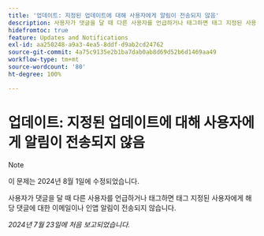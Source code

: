 ```yaml
---
title: '업데이트: 지정된 업데이트에 대해 사용자에게 알림이 전송되지 않음'
description: 사용자가 댓글을 달 때 다른 사용자를 언급하거나 태그하면 태그 지정된 사용자에게 해당 댓글에 대한 이메일이나 인앱 알림이 전송되지 않습니다.
hidefromtoc: true
feature: Updates and Notifications
exl-id: aa250248-a9a3-4ea5-8ddf-d9ab2cd24762
source-git-commit: 4a75c9135e2b1ba7dab0ab8d69d52b6d1469aa49
workflow-type: tm+mt
source-wordcount: '80'
ht-degree: 100%

---
```


# 업데이트: 지정된 업데이트에 대해 사용자에게 알림이 전송되지 않음

>[!NOTE]
>
>이 문제는 2024년 8월 1일에 수정되었습니다.

사용자가 댓글을 달 때 다른 사용자를 언급하거나 태그하면 태그 지정된 사용자에게 해당 댓글에 대한 이메일이나 인앱 알림이 전송되지 않습니다.

_2024년 7월 23일에 처음 보고되었습니다._
